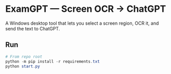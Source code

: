 # ExamGPT — Screen OCR → ChatGPT

A Windows desktop tool that lets you select a screen region, OCR it, and send the text to ChatGPT.

## Run
```powershell
# From repo root
python -m pip install -r requirements.txt
python start.py
